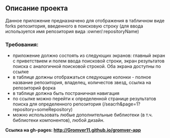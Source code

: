 ﻿## Описание проекта
Данное приложение предназначено для отображения в табличном виде forks репозитория, введенного в поисковую строку (для ввода используется имя репозитория вида :owner/:repositoryName)

### Требования: 
* приложение должно состоять из следующих экранов: главный экран с приветствием и полем ввода поисковой строки, экран результатов поиска с аналогичной поисковой строкой. Оба экрана доступны по ссылке
* в таблице должны отображаться следующие колонки - полное название репозитория, владелец, количестов звезд, ссылка на репозиторий форка
* в таблице должна быть постраничная навигация
* по ссылке можно перейти к определенной странице результатов поиска для определенного репозитория (/seacrh&page=1?repository=someRepository)
* можно использовать любые дополнительные библиотеки (в т.ч. библиотеки компонентов), любой дизайн.

**Ссылка на gh-pages: http://Gromver11.github.io/gromver-app**